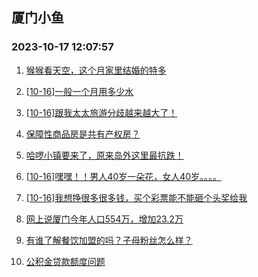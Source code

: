 ## 厦门小鱼 
### 2023-10-17 12:07:57

1. [猴猴看天空，这个月家里结婚的特多](http://bbs.xmfish.com/read-htm-tid-18089846.html)

2. [[10-16]一般一个月用多少水](http://bbs.xmfish.com/read-htm-tid-18089806.html)

3. [[10-16]跟我太太旅游分歧越来越大了！](http://bbs.xmfish.com/read-htm-tid-18090031.html)

4. [保障性商品房是共有产权房？](http://bbs.xmfish.com/read-htm-tid-18089757.html)

5. [哈啰小镇要来了，原来岛外这里最抗跌！](http://bbs.xmfish.com/read-htm-tid-18089929.html)

6. [[10-16]嘿嘿！！男人40岁一朵花，女人40岁。。。。](http://bbs.xmfish.com/read-htm-tid-18089938.html)

7. [[10-16]我想挣很多很多钱，买个彩票能不能砸个头奖给我](http://bbs.xmfish.com/read-htm-tid-18089807.html)

8. [网上说厦门今年人口554万，增加23.2万](http://bbs.xmfish.com/read-htm-tid-18089955.html)

9. [有谁了解餐饮加盟的吗？子母粉丝怎么样？](http://bbs.xmfish.com/read-htm-tid-18089714.html)

10. [公积金贷款额度问题](http://bbs.xmfish.com/read-htm-tid-18089727.html)


